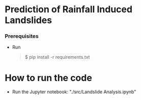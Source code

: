 # Prediction of Rainfall Induced Landslides

### Prerequisites
* Run
  > $ pip install -r requirements.txt

# How to run the code
* Run the Jupyter notebook: "./src/Landslide Analysis.ipynb"

